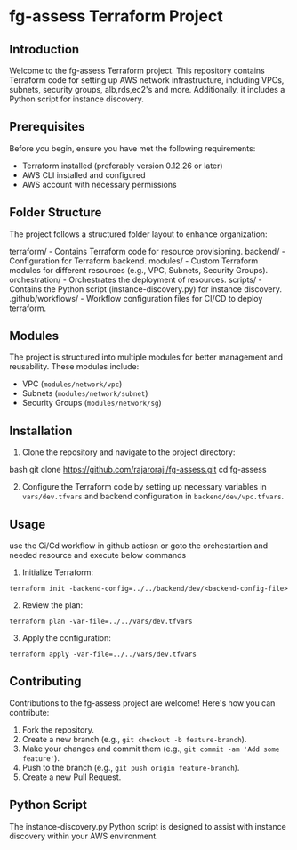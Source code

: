 # fg-assess Terraform Project

## Introduction

Welcome to the fg-assess Terraform project. This repository contains Terraform code for setting up AWS network infrastructure, including VPCs, subnets, security groups, alb,rds,ec2's and more. Additionally, it includes a Python script for instance discovery.

## Prerequisites

Before you begin, ensure you have met the following requirements:

- Terraform installed (preferably version 0.12.26 or later)
- AWS CLI installed and configured
- AWS account with necessary permissions

## Folder Structure
The project follows a structured folder layout to enhance organization:

terraform/ - Contains Terraform code for resource provisioning.
backend/ - Configuration for Terraform backend.
modules/ - Custom Terraform modules for different resources (e.g., VPC, Subnets, Security Groups).
orchestration/ - Orchestrates the deployment of resources.
scripts/ - Contains the Python script (instance-discovery.py) for instance discovery.
.github/workflows/ - Workflow configuration files for CI/CD to deploy terraform.

## Modules

The project is structured into multiple modules for better management and reusability. These modules include:

- VPC (`modules/network/vpc`)
- Subnets (`modules/network/subnet`)
- Security Groups (`modules/network/sg`)


## Installation

1. Clone the repository and navigate to the project directory:

bash
git clone https://github.com/rajaroraji/fg-assess.git
cd fg-assess


2. Configure the Terraform code by setting up necessary variables in `vars/dev.tfvars` and backend configuration in `backend/dev/vpc.tfvars`.

## Usage

use the Ci/Cd workflow in github actiosn or goto the orchestartion and needed resource and execute below commands

1. Initialize Terraform:

```
terraform init -backend-config=../../backend/dev/<backend-config-file>
```

2. Review the plan:

```
terraform plan -var-file=../../vars/dev.tfvars
```

3. Apply the configuration:

```
terraform apply -var-file=../../vars/dev.tfvars
```



## Contributing

Contributions to the fg-assess project are welcome! Here's how you can contribute:

1. Fork the repository.
2. Create a new branch (e.g., `git checkout -b feature-branch`).
3. Make your changes and commit them (e.g., `git commit -am 'Add some feature'`).
4. Push to the branch (e.g., `git push origin feature-branch`).
5. Create a new Pull Request.




## Python Script
The instance-discovery.py Python script is designed to assist with instance discovery within your AWS environment.